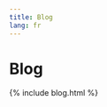 ```yaml
---
title: Blog
lang: fr
---
```




<!-- GENERATED FILE -- DO NOT EDIT -->



# Blog

{% include blog.html %}
